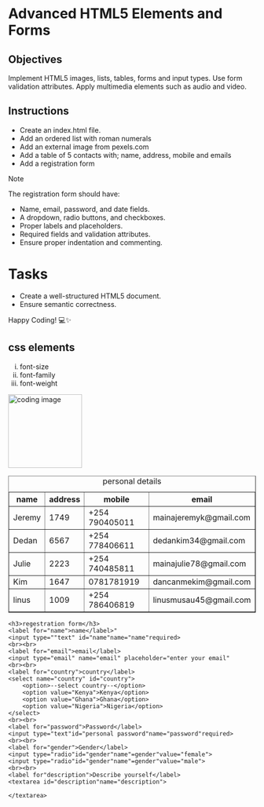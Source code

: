 # Advanced HTML5 Elements and Forms

## Objectives
Implement HTML5 images, lists, tables, forms and input types.
Use form validation attributes.
Apply multimedia elements such as audio and video.

## Instructions

- Create an index.html file.
- Add an ordered list with roman numerals
- Add an external image from pexels.com
- Add a table of 5 contacts with; name, address, mobile and emails
- Add a registration form

>[!NOTE]
>  The registration form should have:
>- Name, email, password, and date fields.
>- A dropdown, radio buttons, and checkboxes.
>- Proper labels and placeholders.
>- Required fields and validation attributes.
>- Ensure proper indentation and commenting.
 
# Tasks
- Create a well-structured HTML5 document.
- Ensure semantic correctness.

Happy Coding! 💻✨
<!DOCTYPE html>
<html lang="en">
<head>
    <meta charset="UTF-8">
    <meta name="viewport" content="width=device-width, initial-scale=1.0">
    <title>Document</title>
</head>
<body>
    <h2>css elements</h2>
    <ol type="i">
        <li>font-size</li>
        <li>font-family</li>
        <li>font-weight</li>
    </ol>
    <img src="code.jpg"alt= "coding image"width="150"height
    ="150">
    <table border 1> 
       <caption>personal details</caption>
       <thead>
        <tr>
            <th>name</th>
            <th>address</th>
            <th>mobile</th>
            <th>email</th>
        </tr>
       </thead>
       <tbody>
        <tr>
            <td>Jeremy</td>
            <td>1749</td>
            <td>+254 790405011</td>
            <td>mainajeremyk@gmail.com</td>
        </tr>
        <tr>
            <td>Dedan</td>
            <td>6567</td>
            <td>+254 778406611</td>
            <td>dedankim34@gmail.com</td>
        </tr>
        <tr>  <td>Julie</td>
            <td>2223</td>
            <td>+254 740485811</td>
         <td>mainajulie78@gmail.com</td>
        </tr>
        <tr>  <td>Kim</td>
            <td>1647</td>
            <td>0781781919</td>
            <td>dancanmekim@gmail.com</td>
        </tr>
        <tr>  <td>linus</td>
            <td>1009</td>
            <td>+254 786406819</td>
            <td>linusmusau45@gmail.com</td>
        </tr>
       </tbody>
    </table>

    <h3>regestration form</h3>
    <label for="name">name</label>" 
    <input type=""text" id="name"name="name"required>
    <br><br>
    <label for="email">email</label>
    <input type="email" name="email" placeholder="enter your email"
    <br><br>
    <label for="country">country</label>
    <select name="country" id="country">
        <option>--select country--</option>
        <option value="Kenya">Kenya</option>
        <option value="Ghana">Ghana</option>
        <option value="Nigeria">Nigeria</option>
    </select>
    <br><br>
    <label for="password">Password</label>
    <input type="text"id="personal password"name="password"required>
    <br><br>
    <label for="gender">Gender</label>
    <input type="radio"id="gender"name"=gender"value="female">
    <input type="radio"id="gender"name"=gender"value="male">
    <br><br>
    <label for"description">Describe yourself</label>
    <textarea id="description"name="description">
        
    </textarea>
</body>
</html>
